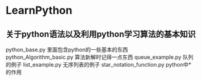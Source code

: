 # LearnPython
## 关于python语法以及利用python学习算法的基本知识
python_base.py 里面包含python的一些基本的东西
python_Algorithm_basic.py 算法新解时记得一点东西
queue_example.py 队列的例子
list_example.py 无序列表的例子
star_notation_function.py python中*的作用